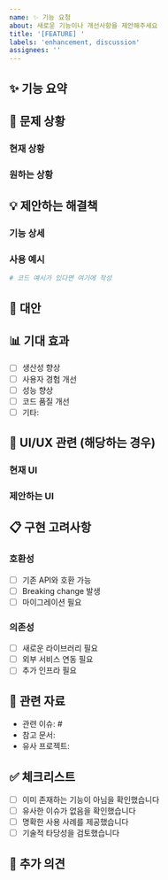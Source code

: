 ```yaml
---
name: ✨ 기능 요청
about: 새로운 기능이나 개선사항을 제안해주세요
title: '[FEATURE] '
labels: 'enhancement, discussion'
assignees: ''
---
```


## ✨ 기능 요약
<!-- 제안하는 기능을 한 문장으로 요약해주세요 -->

## 🎯 문제 상황
<!-- 이 기능이 해결하려는 문제나 불편함을 설명해주세요 -->

### 현재 상황
<!-- 현재 어떤 방식으로 작업하고 있는지 설명해주세요 -->

### 원하는 상황
<!-- 이 기능이 구현되면 어떻게 개선될지 설명해주세요 -->

## 💡 제안하는 해결책
<!-- 어떻게 구현되면 좋을지 구체적으로 설명해주세요 -->

### 기능 상세
<!-- 기능의 세부 동작을 설명해주세요 -->

### 사용 예시
<!-- 실제 사용 시나리오나 코드 예시를 제공해주세요 -->

```python
# 코드 예시가 있다면 여기에 작성
```

## 🔄 대안
<!-- 고려해본 다른 대안이 있다면 설명해주세요 -->

## 📊 기대 효과
<!-- 이 기능이 가져올 이점을 나열해주세요 -->

- [ ] 생산성 향상
- [ ] 사용자 경험 개선
- [ ] 성능 향상
- [ ] 코드 품질 개선
- [ ] 기타: 

## 🎨 UI/UX 관련 (해당하는 경우)
<!-- UI 변경이 필요한 경우 목업이나 스케치를 첨부해주세요 -->

### 현재 UI
<!-- 현재 UI 스크린샷 -->

### 제안하는 UI
<!-- 제안하는 UI 목업/스케치 -->

## 📋 구현 고려사항
<!-- 구현 시 고려해야 할 기술적 사항이 있다면 작성해주세요 -->

### 호환성
- [ ] 기존 API와 호환 가능
- [ ] Breaking change 발생
- [ ] 마이그레이션 필요

### 의존성
- [ ] 새로운 라이브러리 필요
- [ ] 외부 서비스 연동 필요
- [ ] 추가 인프라 필요

## 🔗 관련 자료
<!-- 참고할 만한 링크나 자료가 있다면 추가해주세요 -->

- 관련 이슈: #
- 참고 문서: 
- 유사 프로젝트: 

## ✅ 체크리스트
<!-- 해당하는 항목에 체크해주세요 -->

- [ ] 이미 존재하는 기능이 아님을 확인했습니다
- [ ] 유사한 이슈가 없음을 확인했습니다
- [ ] 명확한 사용 사례를 제공했습니다
- [ ] 기술적 타당성을 검토했습니다

## 💬 추가 의견
<!-- 기타 의견이나 질문이 있다면 작성해주세요 -->